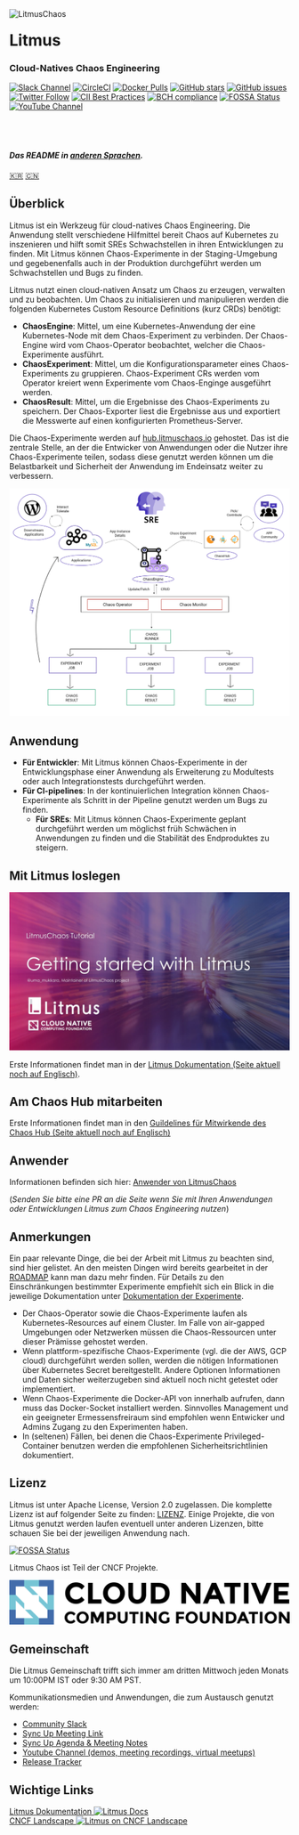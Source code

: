 <img alt="LitmusChaos" src="https://landscape.cncf.io/logos/litmus.svg" width="200" align="left">

# Litmus
### Cloud-Natives Chaos Engineering

[![Slack Channel](https://img.shields.io/badge/Slack-Join-purple)](https://slack.litmuschaos.io)
[![CircleCI](https://circleci.com/gh/litmuschaos/litmus/tree/master.svg?style=shield)](https://app.circleci.com/pipelines/github/litmuschaos/litmus)
[![Docker Pulls](https://img.shields.io/docker/pulls/litmuschaos/chaos-operator.svg)](https://hub.docker.com/r/litmuschaos/chaos-operator)
[![GitHub stars](https://img.shields.io/github/stars/litmuschaos/litmus?style=social)](https://github.com/litmuschaos/litmus/stargazers)
[![GitHub issues](https://img.shields.io/github/issues/litmuschaos/litmus)](https://github.com/litmuschaos/litmus/issues)
[![Twitter Follow](https://img.shields.io/twitter/follow/litmuschaos?style=social)](https://twitter.com/LitmusChaos)
[![CII Best Practices](https://bestpractices.coreinfrastructure.org/projects/3202/badge)](https://bestpractices.coreinfrastructure.org/projects/3202)
[![BCH compliance](https://bettercodehub.com/edge/badge/litmuschaos/litmus?branch=master)](https://bettercodehub.com/)
[![FOSSA Status](https://app.fossa.io/api/projects/git%2Bgithub.com%2Flitmuschaos%2Flitmus.svg?type=shield)](https://app.fossa.io/projects/git%2Bgithub.com%2Flitmuschaos%2Flitmus?ref=badge_shield)
[![YouTube Channel](https://img.shields.io/badge/YouTube-Subscribe-red)](https://www.youtube.com/channel/UCa57PMqmz_j0wnteRa9nCaw)
<br><br><br><br>

#### *Das README in [anderen Sprachen](translations/TRANSLATIONS.md).*

[🇰🇷](translations/README-ko.md) [🇨🇳](translations/README-chn.md)

## Überblick

Litmus ist ein Werkzeug für cloud-natives Chaos Engineering. Die Anwendung stellt
verschiedene Hilfmittel bereit Chaos auf Kubernetes zu inszenieren und hilft
somit SREs Schwachstellen in ihren Entwicklungen zu finden.
Mit Litmus können Chaos-Experimente in der Staging-Umgebung und gegebenenfalls
auch in der Produktion durchgeführt werden um Schwachstellen und Bugs zu
finden.

Litmus nutzt einen cloud-nativen Ansatz um Chaos zu erzeugen, verwalten und zu
beobachten. Um Chaos zu initialisieren und manipulieren werden die folgenden
Kubernetes Custom Resource Definitions (kurz CRDs) benötigt:
- **ChaosEngine**: Mittel, um eine Kubernetes-Anwendung der eine
  Kubernetes-Node mit dem Chaos-Experiment zu verbinden. Der Chaos-Engine wird
  vom Chaos-Operator beobachtet, welcher die Chaos-Experimente ausführt.
- **ChaosExperiment**: Mittel, um die Konfigurationsparameter eines
  Chaos-Experiments zu gruppieren. Chaos-Experiment CRs werden vom Operator
  kreiert wenn Experimente vom Chaos-Enginge ausgeführt werden.
- **ChaosResult**: Mittel, um die Ergebnisse des Chaos-Experiments zu
  speichern. Der Chaos-Exporter liest die Ergebnisse aus und exportiert die
  Messwerte auf einen konfigurierten Prometheus-Server.

Die Chaos-Experimente werden auf <a href="https://hub.litmuschaos.io" target="_blank">hub.litmuschaos.io</a> gehostet. Das ist die zentrale Stelle, an der die Entwicker von Anwendungen oder die Nutzer ihre Chaos-Experimente teilen, sodass diese genutzt werden können um die Belastbarkeit und Sicherheit der Anwendung im Endeinsatz weiter zu verbessern. 

![Litmus workflow](/images/litmus-arch_1.png)

## Anwendung

- **Für Entwickler**: Mit Litmus können Chaos-Experimente in der
  Entwicklungsphase einer Anwendung als Erweiterung zu Modultests
  oder auch Integrationstests durchgeführt werden.
- **Für CI-pipelines**: In der kontinuierlichen Integration können
  Chaos-Experimente als Schritt in der Pipeline genutzt werden um Bugs zu
  finden.
  - **Für SREs**: Mit Litmus können Chaos-Experimente geplant durchgeführt
    werden um möglichst früh Schwächen in Anwendungen zu finden und die
    Stabilität des Endproduktes zu steigern.

## Mit Litmus loslegen

[![IMAGE ALT TEXT](images/maxresdefault.jpg)](https://youtu.be/W5hmNbaYPfM)

Erste Informationen findet man in der <a href="https://docs.litmuschaos.io/docs/next/getstarted.html" target="_blank">Litmus Dokumentation (Seite aktuell noch auf Englisch)</a>.

## Am Chaos Hub mitarbeiten

Erste Informationen findet man in den <a href="https://github.com/litmuschaos/community-charts/blob/master/CONTRIBUTING.md" target="_blank">Guildelines für Mitwirkende des Chaos Hub (Seite aktuell noch auf Englisch)</a>

## Anwender

Informationen befinden sich hier: <a href="https://github.com/litmuschaos/litmus/blob/master/ADOPTERS.md" target="_blank">Anwender von LitmusChaos</a>

(_Senden Sie bitte eine PR an die Seite wenn Sie mit Ihren Anwendungen oder
Entwicklungen Litmus zum Chaos
Engineering nutzen_)

## Anmerkungen

Ein paar relevante Dinge, die bei der Arbeit mit Litmus zu beachten sind, sind hier
gelistet. An den meisten Dingen wird bereits gearbeitet in der
[ROADMAP](./ROADMAP.nd) kann man dazu mehr finden. Für Details zu den
Einschränkungen bestimmter Experimente empfiehlt sich ein Blick in die
jeweilige Dokumentation unter [Dokumentation der Experimente](https://docs.litmuschaos.io/docs/pod-delete/).

- Der Chaos-Operator sowie die Chaos-Experimente laufen als
  Kubernetes-Resources auf einem Cluster. Im Falle von air-gapped Umgebungen
  oder Netzwerken müssen die Chaos-Ressourcen unter dieser Prämisse gehostet
  werden.
- Wenn plattform-spezifische Chaos-Experimente (vgl. die der AWS, GCP cloud) durchgeführt
  werden sollen, werden die nötigen Informationen über Kubernetes Secret
  bereitgestellt. Andere Optionen Informationen und Daten sicher weiterzugeben
  sind aktuell noch nicht getestet oder implementiert.
- Wenn Chaos-Experimente die Docker-API von innerhalb aufrufen, dann muss das
    Docker-Socket installiert werden. Sinnvolles Management und ein geeigneter
    Ermessensfreiraum sind empfohlen wenn Entwicker und Admins Zugang zu den
    Experimenten haben.
- In (seltenen) Fällen, bei denen die Chaos-Experimente Privileged-Container
  benutzen werden die empfohlenen Sicherheitsrichtlinien dokumentiert.

## Lizenz

Litmus ist unter Apache License, Version 2.0 zugelassen. Die komplette Lizenz
ist auf folgender Seite zu finden: [LIZENZ](./LICENSE). Einige Projekte, die
von Litmus genutzt werden laufen eventuell unter anderen Lizenzen, bitte
schauen Sie
bei der jeweiligen Anwendung nach.

[![FOSSA Status](https://app.fossa.io/api/projects/git%2Bgithub.com%2Flitmuschaos%2Flitmus.svg?type=large)](https://app.fossa.io/projects/git%2Bgithub.com%2Flitmuschaos%2Flitmus?ref=badge_large)


Litmus Chaos ist Teil der CNCF Projekte.

[![CNCF](https://github.com/cncf/artwork/blob/master/other/cncf/horizontal/color/cncf-color.png)](https://landscape.cncf.io/selected=litmus)

## Gemeinschaft

Die Litmus Gemeinschaft trifft sich immer am dritten Mittwoch jeden Monats um
10:00PM IST oder 9:30 AM PST.

Kommunikationsmedien und Anwendungen, die zum Austausch genutzt werden:

- [Community Slack](https://slack.litmuschaos.io)
- [Sync Up Meeting Link](https://zoom.us/j/91358162694)
- [Sync Up Agenda & Meeting Notes](https://hackmd.io/a4Zu_sH4TZGeih-xCimi3Q)
- [Youtube Channel (demos, meeting recordings, virtual meetups)](https://www.youtube.com/channel/UCa57PMqmz_j0wnteRa9nCaw)
- [Release Tracker](https://github.com/litmuschaos/litmus/milestones)

## Wichtige Links

<a href="https://docs.litmuschaos.io">
  Litmus Dokumentation <img src="https://avatars0.githubusercontent.com/u/49853472?s=200&v=4" alt="Litmus Docs" height="15">
</a>
<br>
<a href="https://landscape.cncf.io/selected=litmus">
  CNCF Landscape <img src="https://landscape.cncf.io/images/left-logo.svg" alt="Litmus on CNCF Landscape" height="15">
</a>
